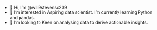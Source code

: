 - 👋 Hi, I’m @will9stevenso239
- 👀 I’m interested in Aspiring data scientist. I’m currently learning Python and pandas.
- 💞️ I’m looking to Keen on analysing data to derive actionable insights.
